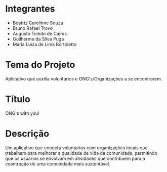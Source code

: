 # Integrantes
- Beatriz Carolinne Souza
- Bruno Rafael Trovo
- Augusto Toledo de Caires
- Guilherme da Silva Puga
- Maria Luiza de Lima Bortoletto

# Tema do Projeto
Aplicativo que auxilia voluntarios e ONG's/Organizações a se encontrarem.

# Título
ONG's with you!

# Descrição
Um aplicativo que conecta voluntarios com organizações locais que trabalham para melhorar a qualidade de vida da comunidade, permitindo que os usuarios se envolvam em atividades que contribuem para a cosntrução de uma comunidade mais sustentável. 
